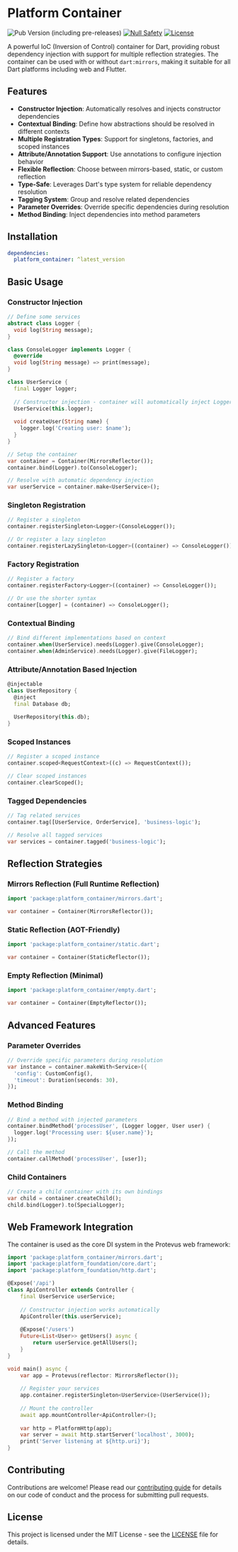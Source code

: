 # Platform Container

![Pub Version (including pre-releases)](https://img.shields.io/pub/v/platform_container?include_prereleases)
[![Null Safety](https://img.shields.io/badge/null-safety-brightgreen)](https://dart.dev/null-safety)
[![License](https://img.shields.io/github/license/dart-backend/angel)](https://github.com/dart-backend/angel/tree/master/packages/container/angel_container/LICENSE)

A powerful IoC (Inversion of Control) container for Dart, providing robust dependency injection with support for multiple reflection strategies. The container can be used with or without `dart:mirrors`, making it suitable for all Dart platforms including web and Flutter.

## Features

- **Constructor Injection**: Automatically resolves and injects constructor dependencies
- **Contextual Binding**: Define how abstractions should be resolved in different contexts
- **Multiple Registration Types**: Support for singletons, factories, and scoped instances
- **Attribute/Annotation Support**: Use annotations to configure injection behavior
- **Flexible Reflection**: Choose between mirrors-based, static, or custom reflection
- **Type-Safe**: Leverages Dart's type system for reliable dependency resolution
- **Tagging System**: Group and resolve related dependencies
- **Parameter Overrides**: Override specific dependencies during resolution
- **Method Binding**: Inject dependencies into method parameters

## Installation

```yaml
dependencies:
  platform_container: ^latest_version
```

## Basic Usage

### Constructor Injection

```dart
// Define some services
abstract class Logger {
  void log(String message);
}

class ConsoleLogger implements Logger {
  @override
  void log(String message) => print(message);
}

class UserService {
  final Logger logger;
  
  // Constructor injection - container will automatically inject Logger
  UserService(this.logger);
  
  void createUser(String name) {
    logger.log('Creating user: $name');
  }
}

// Setup the container
var container = Container(MirrorsReflector());
container.bind(Logger).to(ConsoleLogger);

// Resolve with automatic dependency injection
var userService = container.make<UserService>();
```

### Singleton Registration

```dart
// Register a singleton
container.registerSingleton<Logger>(ConsoleLogger());

// Or register a lazy singleton
container.registerLazySingleton<Logger>((container) => ConsoleLogger());
```

### Factory Registration

```dart
// Register a factory
container.registerFactory<Logger>((container) => ConsoleLogger());

// Or use the shorter syntax
container[Logger] = (container) => ConsoleLogger();
```

### Contextual Binding

```dart
// Bind different implementations based on context
container.when(UserService).needs(Logger).give(ConsoleLogger);
container.when(AdminService).needs(Logger).give(FileLogger);
```

### Attribute/Annotation Based Injection

```dart
@injectable
class UserRepository {
  @inject
  final Database db;
  
  UserRepository(this.db);
}
```

### Scoped Instances

```dart
// Register a scoped instance
container.scoped<RequestContext>((c) => RequestContext());

// Clear scoped instances
container.clearScoped();
```

### Tagged Dependencies

```dart
// Tag related services
container.tag([UserService, OrderService], 'business-logic');

// Resolve all tagged services
var services = container.tagged('business-logic');
```

## Reflection Strategies

### Mirrors Reflection (Full Runtime Reflection)

```dart
import 'package:platform_container/mirrors.dart';

var container = Container(MirrorsReflector());
```

### Static Reflection (AOT-Friendly)

```dart
import 'package:platform_container/static.dart';

var container = Container(StaticReflector());
```

### Empty Reflection (Minimal)

```dart
import 'package:platform_container/empty.dart';

var container = Container(EmptyReflector());
```

## Advanced Features

### Parameter Overrides

```dart
// Override specific parameters during resolution
var instance = container.makeWith<Service>({
  'config': CustomConfig(),
  'timeout': Duration(seconds: 30),
});
```

### Method Binding

```dart
// Bind a method with injected parameters
container.bindMethod('processUser', (Logger logger, User user) {
  logger.log('Processing user: ${user.name}');
});

// Call the method
container.callMethod('processUser', [user]);
```

### Child Containers

```dart
// Create a child container with its own bindings
var child = container.createChild();
child.bind(Logger).to(SpecialLogger);
```

## Web Framework Integration

The container is used as the core DI system in the Protevus web framework:

```dart
import 'package:platform_container/mirrors.dart';
import 'package:platform_foundation/core.dart';
import 'package:platform_foundation/http.dart';

@Expose('/api')
class ApiController extends Controller {
    final UserService userService;
    
    // Constructor injection works automatically
    ApiController(this.userService);
    
    @Expose('/users')
    Future<List<User>> getUsers() async {
        return userService.getAllUsers();
    }
}

void main() async {
    var app = Protevus(reflector: MirrorsReflector());
    
    // Register your services
    app.container.registerSingleton<UserService>(UserService());
    
    // Mount the controller
    await app.mountController<ApiController>();
    
    var http = PlatformHttp(app);
    var server = await http.startServer('localhost', 3000);
    print('Server listening at ${http.uri}');
}
```

## Contributing

Contributions are welcome! Please read our [contributing guide](CONTRIBUTING.md) for details on our code of conduct and the process for submitting pull requests.

## License

This project is licensed under the MIT License - see the [LICENSE](LICENSE) file for details.

